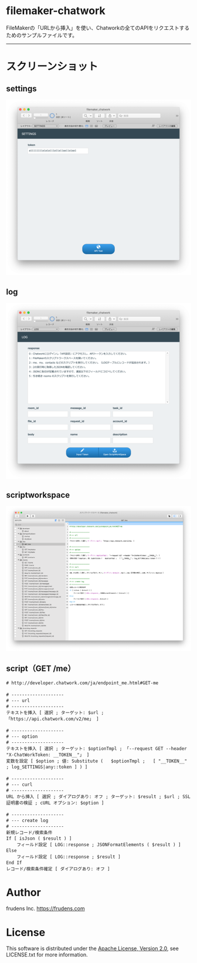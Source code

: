 # filemaker-chatwork

FileMakerの「URLから挿入」を使い、Chatworkの全てのAPIをリクエストするためのサンプルファイルです。

---

# スクリーンショット

## settings

![settings.png](images/settings.png)

## log

![log.png](images/log.png)

## scriptworkspace

![scriptworkspace.png](images/scriptworkspace.png)

## script（GET /me）

```
# http://developer.chatwork.com/ja/endpoint_me.html#GET-me

# --------------------
# --- url
# --------------------
テキストを挿入 [ 選択 ; ターゲット: $url ; 「https://api.chatwork.com/v2/me」 ] 

# --------------------
# --- option
# --------------------
テキストを挿入 [ 選択 ; ターゲット: $optionTmpl ; 「--request GET --header "X-ChatWorkToken: __TOKEN__"」 ] 
変数を設定 [ $option ; 値: Substitute (   $optionTmpl ;   [ "__TOKEN__" ; log_SETTINGS|any::token ] ) ] 

# --------------------
# --- curl
# --------------------
URL から挿入 [ 選択 ; ダイアログあり: オフ ; ターゲット: $result ; $url ; SSL 証明書の検証 ; cURL オプション: $option ] 

# --------------------
# --- create log
# --------------------
新規レコード/検索条件
If [ isJson ( $result ) ] 
	フィールド設定 [ LOG::response ; JSONFormatElements ( $result ) ] 
Else
	フィールド設定 [ LOG::response ; $result ] 
End If
レコード/検索条件確定 [ ダイアログあり: オフ ] 
```

# Author

frudens Inc. <https://frudens.com>

# License

This software is distributed under the
[Apache License, Version 2.0](http://www.apache.org/licenses/LICENSE-2.0),
see LICENSE.txt for more information.

